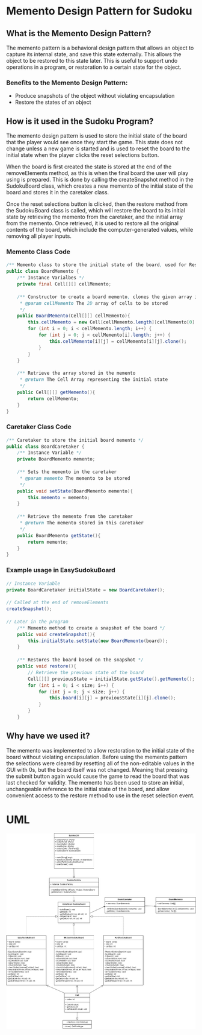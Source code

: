 # Memento Design Pattern for Sudoku

## What is the Memento Design Pattern?
The memento pattern is a behavioral design pattern that allows an object to capture its internal state, and save this state externally. This allows the object to be restored to this state later. This is useful to support undo operations in a program, or restoration to a certain state for the object.

### **Benefits to the Memento Design Pattern:**
- Produce snapshots of the object without violating encapsulation
- Restore the states of an object
 
## How is it used in the Sudoku Program?
The memento design pattern is used to store the initial state of the board that the player would see once they start the game. This state does not change unless a new game is started and is used to reset the board to the initial state when the player clicks the reset selections button. 

When the board is first created the state is stored at the end of the removeElements method, as this is when the final board the user will play using is prepared.  This is done by calling the createSnapshot method in the SudokuBoard class, which creates a new memento of the initial state of the board and stores it in the caretaker class.

Once the reset selections button is clicked, then the restore method from the SudokuBoard class is called, which will restore the board to its initial state by retrieving the memento from the caretaker, and the initial array from the memento. Once retrieved, it is used to restore all the original contents of the board, which include the computer-generated values, while removing all player inputs.

### **Memento Class Code**
```java
/** Memento class to store the initial state of the board, used for Reset in the GUI */
public class BoardMemento {
    /** Instance Varialbes */
    private final Cell[][] cellMemento;

    /** Constructor to create a board memento, clones the given array into a new one
     * @param cellMemento The 2D array of cells to be stored
     */
    public BoardMemento(Cell[][] cellMemento){
        this.cellMemento = new Cell[cellMemento.length][cellMemento[0].length];
        for (int i = 0; i < cellMemento.length; i++) {
            for (int j = 0; j < cellMemento[i].length; j++) {
                this.cellMemento[i][j] = cellMemento[i][j].clone();
            }
        }
    }

    /** Retrieve the array stored in the memento
     * @return The Cell Array representing the initial state
     */
    public Cell[][] getMemento(){
        return cellMemento;
    }
}
```

### **Caretaker Class Code**

```java
/** Caretaker to store the initial board memento */
public class BoardCaretaker {
    /** Instance Variable */
    private BoardMemento memento;

    /** Sets the memento in the caretaker
     * @param memento The memento to be stored
     */
    public void setState(BoardMemento memento){
        this.memento = memento;
    }
    
    /** Retrieve the memento from the caretaker
     * @return The memento stored in this caretaker
     */
    public BoardMemento getState(){
        return memento;
    }
}

```

### **Example usage in EasySudokuBoard**
```java
// Instance Variable
private BoardCaretaker initialState = new BoardCaretaker();

// Called at the end of removeElements
createSnapshot();

// Later in the program
    /** Memento method to create a snapshot of the board */
    public void createSnapshot(){
        this.initialState.setState(new BoardMemento(board));
    }

    /** Restores the board based on the snapshot */
    public void restore(){
        // Retrieve the previous state of the board
        Cell[][] previousState = initialState.getState().getMemento();
        for (int i = 0; i < size; i++) {
            for (int j = 0; j < size; j++) {
                this.board[i][j] = previousState[i][j].clone();
            }
        }
    }

```

## Why have we used it?
The memento was implemented to allow restoration to the initial state of the board without violating encapsulation. Before using the memento pattern the selections were cleared by resetting all of the non-editable values in the GUI with 0s, but the board itself was not changed. Meaning that pressing the submit button again would cause the game to read the board that was last checked for validity. The memento has been used to store an initial, unchangeable reference to the initial state of the board, and allow convenient access to the restore method to use in the reset selection event.

# UML
![Memento UML](../data/Memento-UML.png)
